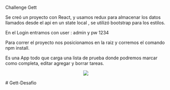 Challenge Gett


Se creó un proyecto con React, y usamos redux para almacenar los datos llamados desde el api en un state local , se utilizó bootstrap para los estilos.

En el Login entramos con user : admin y pw 1234

Para correr el proyecto nos posicionamos en la raiz y corremos el comando npm install.

Es una App todo que carga una lista de prueba donde podremos marcar como completa, editar agregar y borrar tareas.


<p align='center'>
    <img src='https://i.ibb.co/0fz8Hs4/sqq.png' </img>
</p>
# Gett-Desafio
